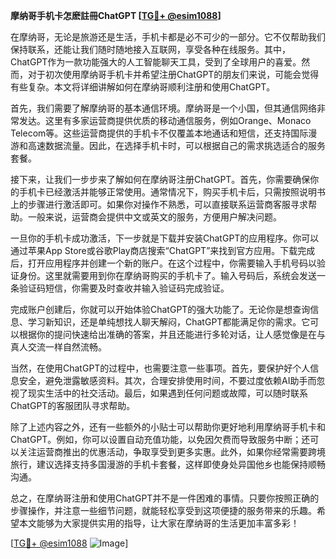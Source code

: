**摩纳哥手机卡怎麽註冊ChatGPT [[TG💪+ @esim1088](https://t.me/s/esim1088)]**

在摩纳哥，无论是旅游还是生活，手机卡都是必不可少的一部分。它不仅帮助我们保持联系，还能让我们随时随地接入互联网，享受各种在线服务。其中，ChatGPT作为一款功能强大的人工智能聊天工具，受到了全球用户的喜爱。然而，对于初次使用摩纳哥手机卡并希望注册ChatGPT的朋友们来说，可能会觉得有些复杂。本文将详细讲解如何在摩纳哥顺利注册和使用ChatGPT。

首先，我们需要了解摩纳哥的基本通信环境。摩纳哥是一个小国，但其通信网络非常发达。这里有多家运营商提供优质的移动通信服务，例如Orange、Monaco Telecom等。这些运营商提供的手机卡不仅覆盖本地通话和短信，还支持国际漫游和高速数据流量。因此，在选择手机卡时，可以根据自己的需求挑选适合的服务套餐。

接下来，让我们一步步来了解如何在摩纳哥注册ChatGPT。首先，你需要确保你的手机卡已经激活并能够正常使用。通常情况下，购买手机卡后，只需按照说明书上的步骤进行激活即可。如果你对操作不熟悉，可以直接联系运营商客服寻求帮助。一般来说，运营商会提供中文或英文的服务，方便用户解决问题。

一旦你的手机卡成功激活，下一步就是下载并安装ChatGPT的应用程序。你可以通过苹果App Store或谷歌Play商店搜索“ChatGPT”来找到官方应用。下载完成后，打开应用程序并创建一个新的账户。在这个过程中，你需要输入手机号码以验证身份。这里就需要用到你在摩纳哥购买的手机卡了。输入号码后，系统会发送一条验证码短信，你需要及时查收并输入验证码完成验证。

完成账户创建后，你就可以开始体验ChatGPT的强大功能了。无论你是想查询信息、学习新知识，还是单纯想找人聊天解闷，ChatGPT都能满足你的需求。它可以根据你的提问快速给出准确的答案，并且还能进行多轮对话，让人感觉像是在与真人交流一样自然流畅。

当然，在使用ChatGPT的过程中，也需要注意一些事项。首先，要保护好个人信息安全，避免泄露敏感资料。其次，合理安排使用时间，不要过度依赖AI助手而忽视了现实生活中的社交活动。最后，如果遇到任何问题或故障，可以随时联系ChatGPT的客服团队寻求帮助。

除了上述内容之外，还有一些额外的小贴士可以帮助你更好地利用摩纳哥手机卡和ChatGPT。例如，你可以设置自动充值功能，以免因欠费而导致服务中断；还可以关注运营商推出的优惠活动，争取享受到更多实惠。此外，如果你经常需要跨境旅行，建议选择支持多国漫游的手机卡套餐，这样即使身处异国他乡也能保持顺畅沟通。

总之，在摩纳哥注册和使用ChatGPT并不是一件困难的事情。只要你按照正确的步骤操作，并注意一些细节问题，就能轻松享受到这项便捷的服务带来的乐趣。希望本文能够为大家提供实用的指导，让大家在摩纳哥的生活更加丰富多彩！

[[TG💪+ @esim1088](https://t.me/s/esim1088) ![Image](https://i.postimg.cc/4NQfJmqS/Snipaste-2025-05-13-00-14-12.png)]
